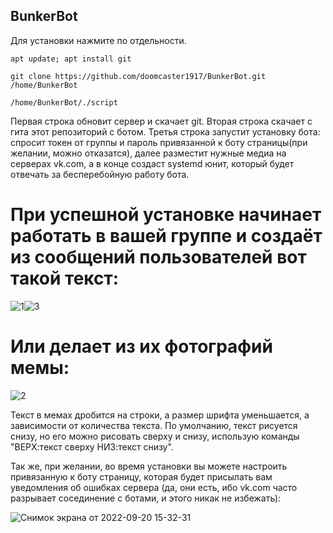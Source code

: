 ## BunkerBot
Для установки нажмите по отдельности.
```
apt update; apt install git

git clone https://github.com/doomcaster1917/BunkerBot.git /home/BunkerBot

/home/BunkerBot/./script
```
Первая строка обновит сервер и скачает git. Вторая строка скачает с гита этот репозиторий с ботом. Третья строка запустит установку бота: спросит токен от группы и пароль привязанной к боту страницы(при желании, можно отказатся), далее разместит нужные медиа на серверах vk.com, а в конце создаст systemd юнит, который будет отвечать за бесперебойную работу бота.


# При успешной установке начинает работать в вашей группе и создаёт из сообщений пользователей вот такой текст:

![1](https://user-images.githubusercontent.com/113614995/191250872-d4a79f2d-eef5-4458-b2cc-3073596a43c0.jpg)![3](https://user-images.githubusercontent.com/113614995/191258617-9f5a0593-54b6-43dc-a102-0f35f0706da2.jpg)


# Или делает из их фотографий мемы:
![2](https://user-images.githubusercontent.com/113614995/191251196-fd99c42e-0bae-46e4-b041-2524e440bf7e.jpg)

Текст в мемах дробится на строки, а размер шрифта уменьшается, а зависимости от количества текста. По умолчанию, текст рисуется снизу, но его можно рисовать сверху и снизу, использую команды "ВЕРХ:текст сверху НИЗ:текст снизу".

Так же, при желании, во время установки вы можете настроить привязанную к боту страницу, которая будет присылать вам уведомления об ошибках сервера (да, они есть, ибо vk.com часто разрывает сосединение с ботами, и этого никак не избежать):

![Снимок экрана от 2022-09-20 15-32-31](https://user-images.githubusercontent.com/113614995/191258313-1bbaab1c-20fa-4381-817b-c5cb312ff887.png)

